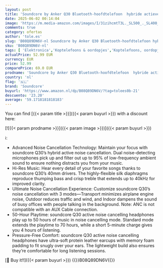 ```yaml
---
layout: post
title: 'Soundcore by Anker Q30 Bluetooth-hoofdtelefoon  hybride actieve geluidsisolatie  individuele modi  Hi-Res geluid  EQ in app  40h batterij  comfortabele grip  verbinding van 2 apparaten  blauw '
date: 2025-06-02 00:14:04
image: 'https://m.media-amazon.com/images/I/31zihcmtT3L._SL500_._SL400_.jpg'
comments: true
category: ofertas
author: 'tole.es'
slug: 'B08Q89DN6V-nl Soundcore by Anker Q30 Bluetooth-hoofdtelefoon hybride...'
sku: 'B08Q89DN6V-nl'
tags: [ 'Elektronica','Koptelefoons & oordopjes','Koptelefoons, oordopjes & accessoires','Over-ear-koptelefoons','soundcore','🇳🇱', ]
actualPrice: 52.99 EUR
currency: EUR
price: 52.99
comparePrice: 69.0 EUR
prodname: 'Soundcore by Anker Q30 Bluetooth-hoofdtelefoon  hybride actieve geluidsisolatie  individuele modi  Hi-Res geluid  EQ in app  40h batterij  comfortabele grip  verbinding van 2 apparaten  blauw '
country: 'nl'
flag: '🇳🇱'
brand: 'Soundcore'
buyurl: 'https://www.amazon.nl/dp/B08Q89DN6V/?tag=tolees0b-21'
descuento: '23.20'
average: '59.1718181818183'
---
```


You can find [{{< param title >}}]({{< param buyurl >}}) with a discount here:

[![{{< param prodname >}}]({{< param image >}})]({{< param buyurl >}})

ℹ️:

- Advanced Noise Cancellation Technology: Maintain your focus with soundcore Q30’s hybrid active noise cancellation. Dual noise-detecting microphones pick up and filter out up to 95% of low-frequency ambient sound to ensure nothing distracts you from your music.
- Hi-Res Music: Hear every detail of your favorite songs thanks to soundcore Q30’s 40mm drivers. The highly-flexible silk diaphragms reproduce thumping bass and crisp treble that extends up to 40kHz for improved clarity.
- Ultimate Noise Cancellation Experience: Customize soundcore Q30’s noise cancellation with 3 modes—Transport minimizes airplane engine noise, Outdoor reduces traffic and wind, and Indoor dampens the sound of busy offices with people talking in the background. Note: ANC is not compatible with an AUX Cable connection.
- 50-Hour Playtime: soundcore Q30 active noise cancelling headphones play up to 50 hours of music in noise cancelling mode. Standard mode extends the playtime to 70 hours, while a short 5-minute charge gives you 4 hours of listening.
- Pressure-Free Comfort: soundcore Q30 active noise cancelling headphones have ultra-soft protein leather earcups with memory foam padding to fit snugly over your ears. The lightweight build also ensures they’re comfortable for long listening sessions.

[🛒 Buy it!!]({{< param buyurl >}})
{{<world>}}B08Q89DN6V{{</world>}}
